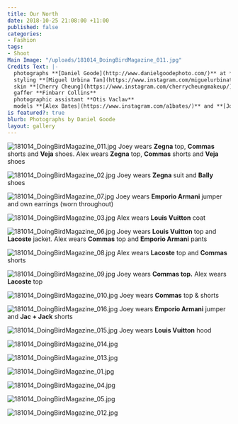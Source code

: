 ```yaml
---
title: Our North
date: 2018-10-25 21:08:00 +11:00
published: false
categories:
- Fashion
tags:
- Shoot
Main Image: "/uploads/181014_DoingBirdMagazine_011.jpg"
Credits Text: |-
  photographs **[Daniel Goode](http://www.danielgoodephoto.com/)** at **[The Artist Group](https://artist-group.net/)**
  styling **[Miguel Urbina Tan](https://www.instagram.com/miguelurbinatan/)** hair **[Joel Forman](https://www.instagram.com/joelforman/)** at **[Lion Artist Management](https://www.instagram.com/lionartistmanagement/)**
  skin **[Cherry Cheung](https://www.instagram.com/cherrycheungmakeup/)**
  gaffer **Finbarr Collins**
  photographic assistant **Otis Vaclav**
  models **[Alex Bates](https://www.instagram.com/a1bates/)** and **[Joey Gould](https://www.instagram.com/turt__s/)** at **[Kult](https://www.kult.com.au/)**
is featured?: true
blurb: Photographs by Daniel Goode
layout: gallery
---
```


![181014_DoingBirdMagazine_011.jpg](/uploads/181014_DoingBirdMagazine_011.jpg)
Joey wears **Zegna** top, **Commas** shorts and **Veja** shoes. Alex wears **Zegna** top, **Commas** shorts and **Veja** shoes
 
![181014_DoingBirdMagazine_02.jpg](/uploads/181014_DoingBirdMagazine_02.jpg)
Joey wears **Zegna** suit and **Bally** shoes

![181014_DoingBirdMagazine_07.jpg](/uploads/181014_DoingBirdMagazine_07.jpg)
Joey wears **Emporio Armani** jumper and own earrings (worn throughout)

![181014_DoingBirdMagazine_03.jpg](/uploads/181014_DoingBirdMagazine_03.jpg)
Alex wears **Louis Vuitton** coat

![181014_DoingBirdMagazine_06.jpg](/uploads/181014_DoingBirdMagazine_06.jpg)
Joey wears **Louis Vuitton** top and **Lacoste** jacket. Alex wears **Commas** top and **Emporio Armani** pants

![181014_DoingBirdMagazine_08.jpg](/uploads/181014_DoingBirdMagazine_08.jpg)
Alex wears **Lacoste** top and **Commas** shorts

![181014_DoingBirdMagazine_09.jpg](/uploads/181014_DoingBirdMagazine_09.jpg)
Joey wears **Commas top.** Alex wears **Lacoste** top

![181014_DoingBirdMagazine_010.jpg](/uploads/181014_DoingBirdMagazine_010.jpg)
Joey wears **Commas** top & shorts

![181014_DoingBirdMagazine_016.jpg](/uploads/181014_DoingBirdMagazine_016.jpg)
Joey wears **Emporio Armani** jumper and **Jac + Jack** shorts

![181014_DoingBirdMagazine_015.jpg](/uploads/181014_DoingBirdMagazine_015.jpg)
Joey wears **Louis Vuitton** hood

![181014_DoingBirdMagazine_014.jpg](/uploads/181014_DoingBirdMagazine_014.jpg)

![181014_DoingBirdMagazine_013.jpg](/uploads/181014_DoingBirdMagazine_013.jpg)

![181014_DoingBirdMagazine_01.jpg](/uploads/181014_DoingBirdMagazine_01.jpg)

![181014_DoingBirdMagazine_04.jpg](/uploads/181014_DoingBirdMagazine_04.jpg)

![181014_DoingBirdMagazine_05.jpg](/uploads/181014_DoingBirdMagazine_05.jpg)

![181014_DoingBirdMagazine_012.jpg](/uploads/181014_DoingBirdMagazine_012.jpg)